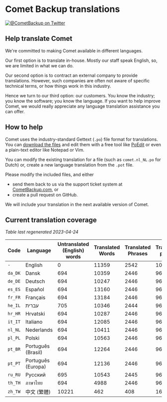 # Comet Backup translations

[![@CometBackup on Twitter](https://img.shields.io/badge/twitter-%40CometBackup-blue.svg?style=flat)](https://twitter.com/CometBackup)

## Help translate Comet

We're committed to making Comet available in different languages.

Our first option is to translate in-house. Mostly our staff speak English, so, we are limited in what we can do.

Our second option is to contract an external company to provide translations. However, such companies are often not aware of specific technical terms, or how things work in this industry.

Hence we turn to our third option: our customers. You know the industry; you know the software; you know the language. If you want to help improve Comet, we would really appreciate any language translation assistance you can offer.

## How to help

Comet uses the industry-standard Gettext (`.po`) file format for translations. You can [download the files](https://github.com/CometBackup/translations/archive/master.zip) and edit them with a free tool like [PoEdit](https://poedit.net/) or even a plain-text editor like Notepad or Vim.

You can modify the existing translation for a file (such as `comet.nl_NL.po` for Dutch) or, create a new language translation from the `.pot` file.

Please modify the included files, and either 
- send them back to us via the support ticket system at [CometBackup.com](https://cometbackup.com/), or
- create a pull request on GitHub.

We will include your translation in the next available version of Comet.

## Current translation coverage

*Table last regenerated 2023-04-24*

|Code    |Language              |Untranslated (English) words |Translated Words |Translated Phrases |Translation percent
|--------|----------------------|-----------------------------|-----------------|-------------------|--------------------
|`-`     |English               |0                            |11359            |2542               |  100.00
|`da_DK` |Dansk‬                |694                          |10359            |2446               |   96.22
|`de_DE` |Deutsch               |694                          |10247            |2446               |   96.22
|`es_ES` |Español               |694                          |13160            |2446               |   96.22
|`fr_FR` |Français              |694                          |13184            |2446               |   96.22
|`he_IL` |עברית‬                 |705                          |10346            |2444               |   96.14
|`hr_HR` |Hrvatski              |694                          |10287            |2446               |   96.22
|`it_IT` |Italiano              |694                          |12085            |2446               |   96.22
|`nl_NL` |Nederlands            |694                          |10411            |2446               |   96.22
|`pl_PL` |Polski                |694                          |10563            |2446               |   96.22
|`pt_BR` |Português (Brasil)    |694                          |12264            |2446               |   96.22
|`pt_PT` |Português (Europa)    |694                          |12136            |2446               |   96.22
|`ru_RU` |Русский               |695                          |10543            |2445               |   96.18
|`th_TH` |ภาษาไทย‬              |694                          |4988             |2446               |   96.22
|`zh_TW` |中文 (繁體)               |10221                        |462              |408                |   16.05

